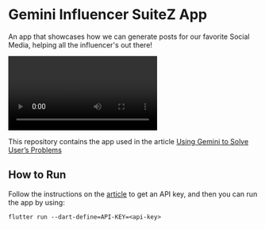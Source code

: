 # Gemini Influencer SuiteZ App

An app that showcases how we can generate posts for our favorite Social Media, helping all the influencer's out there!

![Demo](/resources/InfluencerSuitezDemo.mov)

This repository contains the app used in the article [Using Gemini to Solve User’s Problems]()

## How to Run

Follow the instructions on the [article]() to get an API key, and then you can run the app by using:

```shell
flutter run --dart-define=API-KEY=<api-key>
```